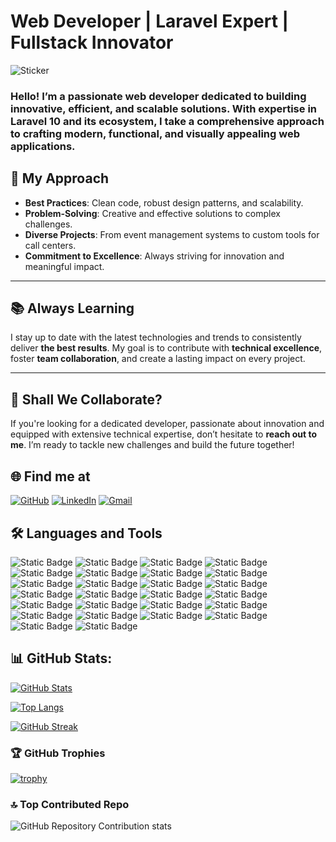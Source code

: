 # Web Developer | Laravel Expert | Fullstack Innovator

![Sticker](https://media.giphy.com/media/ZTKf1zS9FNAcs2i0b4/giphy.gif)

### Hello! I’m a passionate web developer dedicated to building **innovative, efficient, and scalable solutions**. With expertise in **Laravel 10** and its ecosystem, I take a comprehensive approach to crafting modern, functional, and visually appealing web applications.

## 🚀 **My Approach**
- **Best Practices**: Clean code, robust design patterns, and scalability.
- **Problem-Solving**: Creative and effective solutions to complex challenges.
- **Diverse Projects**: From event management systems to custom tools for call centers.
- **Commitment to Excellence**: Always striving for innovation and meaningful impact.

---

## 📚 **Always Learning**
I stay up to date with the latest technologies and trends to consistently deliver **the best results**. My goal is to contribute with **technical excellence**, foster **team collaboration**, and create a lasting impact on every project.

---

## 🤝 **Shall We Collaborate?**
If you're looking for a dedicated developer, passionate about innovation and equipped with extensive technical expertise, don’t hesitate to **reach out to me**. I’m ready to tackle new challenges and build the future together!

<!---
Maicol-Hernandez/Maicol-Hernandez is a ✨ special ✨ repository because its `README.md` (this file) appears on your GitHub profile.
You can click the Preview link to take a look at your changes.
--->
## 🌐 Find me at
[![GitHub](https://img.shields.io/badge/GitHub-000?style=flat&logo=github&logoColor=white)](https://github.com/Maicol-Hernandez)
[![LinkedIn](https://img.shields.io/badge/LinkedIn-0077B5?style=flat&logo=linkedin&logoColor=white)](https://linkedin.com/in/maicol-hernandez-peralta)
[![Gmail](https://img.shields.io/badge/Gmail-D14836?style=flat&logo=gmail&logoColor=white)](https://mail.google.com/mail/?view=cm&to=maicolhernandez420@gmail.com)

## 🛠️ Languages and Tools
![Static Badge](https://img.shields.io/badge/HTML5-E34F26?style=flat&logo=html5&logoColor=white)
![Static Badge](https://img.shields.io/badge/CSS3-1572B6?style=flat&logo=css3&logoColor=white)
![Static Badge](https://img.shields.io/badge/TypeScript-3178C6?style=flat&logo=typescript&logoColor=white)
![Static Badge](https://img.shields.io/badge/JavaScript-F7DF1E?style=flat&logo=javascript&logoColor=black)
![Static Badge](https://img.shields.io/badge/Angular-DD0031?style=flat&logo=angular&logoColor=white)
![Static Badge](https://img.shields.io/badge/Vue.js-4FC08D?style=flat&logo=vue.js&logoColor=white)
![Static Badge](https://img.shields.io/badge/Vuetify-1867C0?style=flat&logo=vuetify&logoColor=white)
![Static Badge](https://img.shields.io/badge/Bootstrap-7952B3?style=flat&logo=bootstrap&logoColor=white)
![Static Badge](https://img.shields.io/badge/Livewire-CF3E90?style=flat&logo=livewire&logoColor=white)
![Static Badge](https://img.shields.io/badge/PHP-777BB4?style=flat&logo=php&logoColor=white)
![Static Badge](https://img.shields.io/badge/Laravel-FF2D20?style=flat&logo=laravel&logoColor=white)
![Static Badge](https://img.shields.io/badge/CodeIgniter-EF4223?style=flat&logo=codeigniter&logoColor=white)
![Static Badge](https://img.shields.io/badge/MySQL-4479A1?style=flat&logo=mysql&logoColor=white)
![Static Badge](https://img.shields.io/badge/MySQL%20Workbench-00758F?style=flat&logo=mysql&logoColor=white)
![Static Badge](https://img.shields.io/badge/PhpMyAdmin-6C78AF?style=flat&logo=phpmyadmin&logoColor=white)
![Static Badge](https://img.shields.io/badge/Docker-2496ED?style=flat&logo=docker&logoColor=white)
![Static Badge](https://img.shields.io/badge/NPM-CB3837?style=flat&logo=npm&logoColor=white)
![Static Badge](https://img.shields.io/badge/SASS-CC6699?style=flat&logo=sass&logoColor=white)
![Static Badge](https://img.shields.io/badge/GIT-F05032?style=flat&logo=git&logoColor=white)
![Static Badge](https://img.shields.io/badge/Prettier-F7B93E?style=flat&logo=prettier&logoColor=white)
![Static Badge](https://img.shields.io/badge/Node.js-339933?style=flat&logo=node.js&logoColor=white)
![Static Badge](https://img.shields.io/badge/GitLab-FC6D26?style=flat&logo=gitlab&logoColor=white)
![Static Badge](https://img.shields.io/badge/Bitbucket-0052CC?style=flat&logo=bitbucket&logoColor=white)
![Static Badge](https://img.shields.io/badge/Chat%20GPT-10A37F?style=flat&logo=openai&logoColor=white)
![Static Badge](https://img.shields.io/badge/VS%20Code-007ACC?style=flat&logo=visual-studio-code&logoColor=white)
![Static Badge](https://img.shields.io/badge/GitHub-181717?style=flat&logo=github&logoColor=white)

## 📊 GitHub Stats:
[![GitHub Stats](https://github-readme-stats.vercel.app/api?username=Maicol-Hernandez&show_icons=true&theme=tokyonight)](https://github.com/anuraghazra/github-readme-stats)

[![Top Langs](https://github-readme-stats.vercel.app/api/top-langs/?username=Maicol-Hernandez&layout=donut-vertical&theme=tokyonight)](https://github.com/anuraghazra/github-readme-stats)

[![GitHub Streak](https://streak-stats.demolab.com?user=Maicol-Hernandez&theme=tokyonight)](https://git.io/streak-stats)

<!-- ![WakaTime stats](https://github-readme-stats.vercel.app/api/wakatime?username=Maicoldev) -->

### 🏆 GitHub Trophies
[![trophy](https://github-profile-trophy.vercel.app/?username=Maicol-Hernandez&theme=tokyonight)](https://github.com/ryo-ma/github-profile-trophy)

### 🔝 Top Contributed Repo
![GitHub Repository Contribution stats](https://github-contributor-stats.vercel.app/api?username=Maicol-Hernandez&theme=tokyonight)
